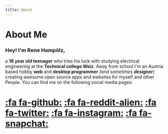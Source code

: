 ```yaml
---
title: About
---
```


# About Me

### Hey! I'm Rene Hampölz,
 a **16 year old teenager** who tries his luck with studying electrical engineering at the **Technical college Weiz**. Away from school I'm an Austria
based hobby **web** and **desktop programmer** _(and sometimes **designer**)_ creating awesome open source apps and websites for myself and other People. You can find me on the following social media pages:

[:fa fa-github:](https://github.com/hampoelz/) [:fa fa-reddit-alien:](https://www.reddit.com/user/hampoelz/) [:fa fa-twitter:](https://twitter.com/rene_hampi/) [:fa fa-instagram:](https://www.instagram.com/rene_hampi/) [:fa fa-snapchat:](https://www.snapchat.com/add/rene_hampi/) 
======

